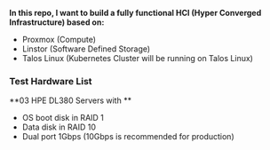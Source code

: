 **In this repo, I want to build a fully functional HCI (Hyper Converged Infrastructure) based on:**

- Proxmox (Compute)
- Linstor (Software Defined Storage)
- Talos Linux (Kubernetes Cluster will be running on Talos Linux)

### Test Hardware List
**03 HPE DL380 Servers with **
- OS boot disk in RAID 1
- Data disk in RAID 10
- Dual port 1Gbps (10Gbps is recommended for production)
